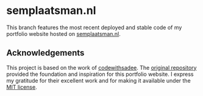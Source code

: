 # semplaatsman.nl

This branch features the most recent deployed and stable code of my portfolio website hosted on
[semplaatsman.nl](https://www.semplaatsman.nl).

## Acknowledgements

This project is based on the work of [codewithsadee](https://github.com/codewithsadee). The
[original repository](https://github.com/codewithsadee/vcard-personal-portfolio) provided the
foundation and inspiration for this portfolio website. I express my gratitude for their excellent
work and for making it available under the [MIT license](https://opensource.org/license/mit).
